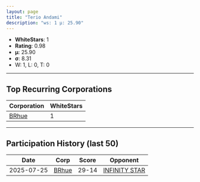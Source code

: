 ```yaml
---
layout: page
title: "Terio Andami"
description: "ws: 1 μ: 25.90"
---
```

- **WhiteStars**: 1
- **Rating**: 0.98
- **μ**: 25.90  
- **σ**: 8.31
- W: 1, L: 0, T: 0

---

## Top Recurring Corporations

| Corporation | WhiteStars |
| --- | --- |
| [BRhue](https://ws.tsl.rocks/corp/cf382c812409b617906f693517aebeee55e827f37c20a515ff23810e49d6310d/) | 1 |

---

## Participation History (last 50)

| Date | Corp | Score | Opponent |
| --- | --- | --- | --- |
| 2025-07-25 | [BRhue](https://ws.tsl.rocks/corp/cf382c812409b617906f693517aebeee55e827f37c20a515ff23810e49d6310d/) | 29-14 | [INFINITY STAR](https://ws.tsl.rocks/corp/e36eb12fc6bc8e4b826e6bcb46020cad3eb616497c4c14075e8b657715898a9f/) |